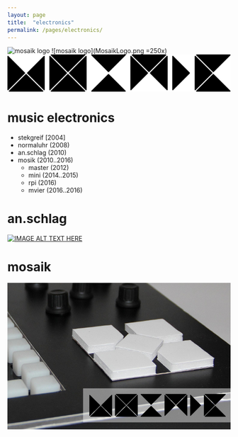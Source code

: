 ```yaml
---
layout: page
title:  "electronics"
permalink: /pages/electronics/
---
```


![mosaik logo](MosaikLogo.png|250x100)
![mosaik logo](MosaikLogo.png =250x)
![mosaik logo](MosaikLogo.png)

# music electronics
- stekgreif [2004]
- normaluhr (2008)
- an.schlag (2010)
- mosik (2010..2016)
  - master (2012)
  - mini (2014..2015)
  - rpi (2016)
  - mvier (2016..2016)

# an.schlag
[![IMAGE ALT TEXT HERE](http://img.youtube.com/vi/mBTPQAPL1E8/0.jpg)](http://www.youtube.com/watch?v=mBTPQAPL1E8)

# mosaik
![mosaik flyer](MosaikFlyer.png)

